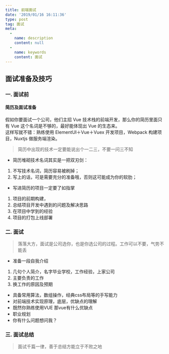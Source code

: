 ```yaml
---
title: 前端面试
date: '2019/01/16 16:11:36'
type: post
tag: 面试
meta:
  -
    name: description
    content: null
  -
    name: keywords
    content: 面试
---
```

## 面试准备及技巧
### 一. 面试前
#### 简历及面试准备
假如你要面试一个公司，他们主招 Vue 技术栈的前端开发，那么你的简历里面只有 Vue 这个名词是不够的，最好能体现出 Vue 的生态来。   
这样写就不错：熟练使用 ElementUI＋Vue＋Vuex 开发项目，Webpack 构建项目，Nuxtjs 做服务端渲染。
<!-- more -->
> 简历中出现的技术一定要能说出个一二三，不要一问三不知
- 简历堆砌技术名词其实是一把双刃剑：
1. 不写技术名词，简历容易被刷掉；
2. 写上的话，可是需要充分的准备哦，否则这可能成为你的软肋；

- 写进简历的项目一定要了如指掌
1. 项目的前期构建，
2. 总结项目开发中遇到的问题及解决思路
3. 在项目中学到的经验
4. 项目的打包上线部署

### 二. 面试
> 落落大方，面试是公司选你，也是你选公司的过程。工作可以不要，气势不能丢
- 准备一段自我介绍
1. 几句个人简介，名字毕业学校，工作经验，上家公司
2. 主要负责的工作
3. 换工作的原因及预期
- 具备常用算法，数组操作，经典css布局等的手写能力
- 对前端技术实现原理，底层，优缺点的理解
- 既然你熟练使用VUE 那vue有什么优缺点
- 职业规划
- 你有什么问题想问我？

### 三. 面试总结
> 面试千篇一律，善于总结方能立于不败之地